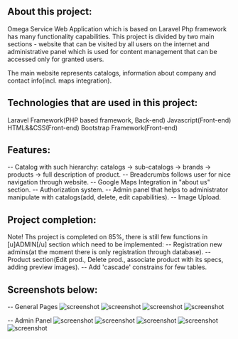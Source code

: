 ## About this project:
Omega Service Web Application which is based on Laravel Php framework has many functionality capabilities. 
This project is divided by two main sections - website that can be visited by all users on the internet and administrative panel which is used for content management that can be accessed only for granted users. 

The main website represents catalogs, information about company and contact info(incl. maps integration).

## Technologies that are used in this project:
Laravel Framework(PHP based framework, Back-end)
Javascript(Front-end)
HTML&&CSS(Front-end)
Bootstrap Framework(Front-end)

## Features:
-- Catalog with such hierarchy: catalogs -> sub-catalogs -> brands -> products -> full description of product. 
-- Breadcrumbs follows user for nice navigation through website.
-- Google Maps Integration in "about us" section.
-- Authorization system.
-- Admin panel that helps to administrator manipulate with catalogs(add, delete, edit capabilities). 
-- Image Upload.

## Project completion:
Note! Ths project is completed on 85%, there is still few functions in [u]ADMIN[/u] section which need to be implemented:
-- Registration new admins(at the moment there is only registration through database).
-- Product section(Edit prod., Delete prod., associate product with its specs, adding preview images).
-- Add 'cascade' constrains for few tables. 

## Screenshots below:
-- General Pages
![screenshot](http://campuncke.com/img/portfolio/omega-2.png)
![screenshot](http://campuncke.com/img/portfolio/omega-4.png)
![screenshot](http://campuncke.com/img/portfolio/omega-5.png)
![screenshot](http://campuncke.com/img/portfolio/omega-3.png)

-- Admin Panel
![screenshot](https://i.imgur.com/Bm4ZTYX.png)
![screenshot](https://i.imgur.com/nB92di7.png)
![screenshot](https://i.imgur.com/QDLXFoe.png)
![screenshot](https://i.imgur.com/hROucFU.png)
![screenshot](https://i.imgur.com/2UCfb5L.png)
